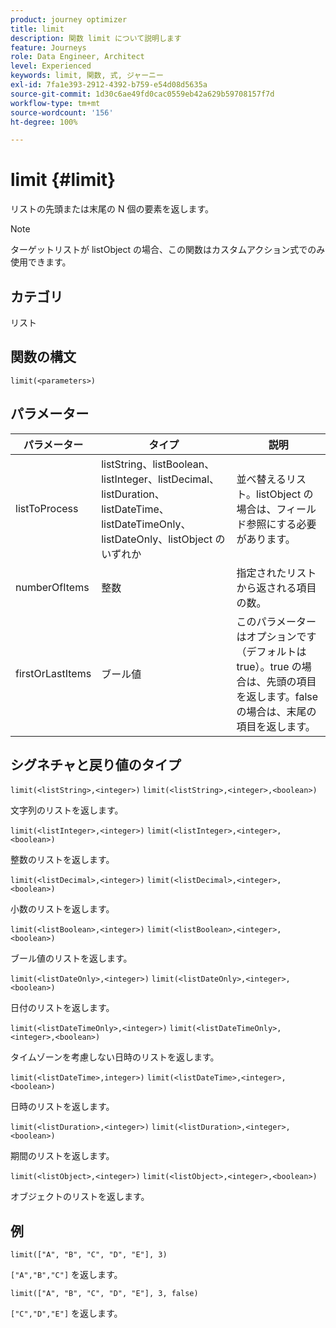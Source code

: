 ```yaml
---
product: journey optimizer
title: limit
description: 関数 limit について説明します
feature: Journeys
role: Data Engineer, Architect
level: Experienced
keywords: limit, 関数, 式, ジャーニー
exl-id: 7fa1e393-2912-4392-b759-e54d08d5635a
source-git-commit: 1d30c6ae49fd0cac0559eb42a629b59708157f7d
workflow-type: tm+mt
source-wordcount: '156'
ht-degree: 100%

---
```


# limit {#limit}

リストの先頭または末尾の N 個の要素を返します。

>[!NOTE]
>
>ターゲットリストが listObject の場合、この関数はカスタムアクション式でのみ使用できます。

## カテゴリ

リスト

## 関数の構文

`limit(<parameters>)`

## パラメーター

| パラメーター | タイプ | 説明 |
|-----------|------------------|------------------|
| listToProcess | listString、listBoolean、listInteger、listDecimal、listDuration、listDateTime、listDateTimeOnly、listDateOnly、listObject のいずれか | 並べ替えるリスト。listObject の場合は、フィールド参照にする必要があります。 |
| numberOfItems | 整数 | 指定されたリストから返される項目の数。 |
| firstOrLastItems | ブール値 | このパラメーターはオプションです（デフォルトは true）。true の場合は、先頭の項目を返します。false の場合は、末尾の項目を返します。 |

## シグネチャと戻り値のタイプ

`limit(<listString>,<integer>)`
`limit(<listString>,<integer>,<boolean>)`

文字列のリストを返します。

`limit(<listInteger>,<integer>)`
`limit(<listInteger>,<integer>,<boolean>)`

整数のリストを返します。

`limit(<listDecimal>,<integer>)`
`limit(<listDecimal>,<integer>,<boolean>)`

小数のリストを返します。

`limit(<listBoolean>,<integer>)`
`limit(<listBoolean>,<integer>,<boolean>)`

ブール値のリストを返します。

`limit(<listDateOnly>,<integer>)`
`limit(<listDateOnly>,<integer>,<boolean>)`

日付のリストを返します。

`limit(<listDateTimeOnly>,<integer>)`
`limit(<listDateTimeOnly>,<integer>,<boolean>)`

タイムゾーンを考慮しない日時のリストを返します。

`limit(<listDateTime>,integer>)`
`limit(<listDateTime>,<integer>,<boolean>)`

日時のリストを返します。

`limit(<listDuration>,<integer>)`
`limit(<listDuration>,<integer>,<boolean>)`

期間のリストを返します。

`limit(<listObject>,<integer>)`
`limit(<listObject>,<integer>,<boolean>)`

オブジェクトのリストを返します。

## 例

`limit(["A", "B", "C", "D", "E"], 3)`

`["A","B","C"]` を返します。

`limit(["A", "B", "C", "D", "E"], 3, false)`

`["C","D","E"]` を返します。
